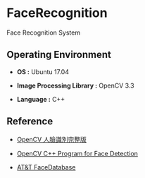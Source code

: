 # FaceRecognition

Face Recognition System


## Operating Environment

* **OS :** Ubuntu 17.04

* **Image Processing Library :** OpenCV 3.3

* **Language :** C++


## Reference

* [OpenCV 人臉識別完整版](http://www.jianshu.com/p/232b12db4ea6)

* [OpenCV C++ Program for Face Detection](http://www.geeksforgeeks.org/opencv-c-program-face-detection/)

* [AT&T FaceDatabase](http://www.cl.cam.ac.uk/research/dtg/attarchive/facedatabase.html)
